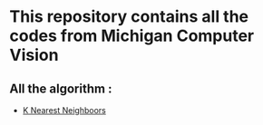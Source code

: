# **This repository contains all the codes from Michigan Computer Vision**

## All the algorithm : 
 * [K Nearest Neighboors](https://github.com/Miku0204/Michigan-Computer-Vision/tree/main/KNN%20Classifier)